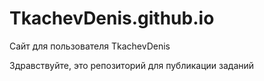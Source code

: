 # TkachevDenis.github.io
Сайт для пользователя TkachevDenis

Здравствуйте, это репозиторий для публикации заданий
